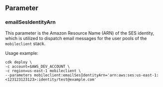 ## Parameter

### emailSesIdentityArn

This parameter is the Amazon Resource Name (ARN) of the SES identity, which is utilized to dispatch email messages for the user pools of the `mobileclient` stack.

Usage example:

```
cdk deploy \
-c account=$AWS_DEV_ACCOUNT \
-c region=us-east-1 mobileclient \
--parameters mobileclient:emailSesIdentityArn='arn:aws:ses:us-east-1:<123123123123>:identity/test@example.com'
```
